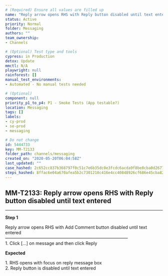 ```yaml
---
# (Required) Ensure all values are filled up
name: "Reply arrow opens RHS with Reply button disabled until text entered"
status: Active
priority: Normal
folder: Messaging
authors: ""
team_ownership: 
- Channels

# (Optional) Test type and tools
cypress: in Production
detox: Update
mmctl: N/A
playwright: null
rainforest: []
manual_test_environments: 
- Automated - No manual tests needed

# (Optional)
component: null
priority_p1_to_p4: P1 - Smoke Tests (App testable?)
location: Messaging
tags: []
labels: 
- cy-prod
- se-prod
- messaging

# Do not change
id: 5444733
key: MM-T2133
folder_path: channels/messaging
created_on: "2020-05-20T06:04:58Z"
last_updated: ""
case_hashed: 2c652cc837b368797f0c51c7e6b35dc0e3fcdc6acda9f8be8cba0d2677ccba40a94320c8b661d90196bdc2df9545098f
steps_hashed: 8ffac6e04a670afea5b2c7301210c416e4cc40848926cf686e45cba822d747bd03896d2ddfca56132f230265122e21d4
---
```


## MM-T2133: Reply arrow opens RHS with Reply button disabled until text entered

---

**Step 1**

Reply arrow opens RHS with Add Comment button disabled until text entered\
————————————————————————————\
1\. Click \[...] on message and then click Reply

**Expected**

1\. RHS opens with focus on reply message box\
2\. Reply button is disabled until text entered
